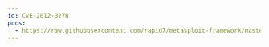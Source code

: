 ```yaml
---
id: CVE-2012-0270
pocs:
  - https://raw.githubusercontent.com/rapid7/metasploit-framework/master/modules/exploits/windows/fileformat/csound_getnum_bof.rb
---
```

